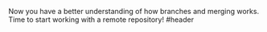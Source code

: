 Now you have a better understanding of how branches and merging works. Time to start working with a remote repository!
#header

